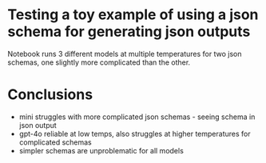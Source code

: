 # Testing a toy example of using a json schema for generating json outputs
Notebook runs 3 different models at multiple temperatures for two json schemas, one slightly more complicated than the other. 

# Conclusions

- mini struggles with more complicated json schemas - seeing schema in json output
- gpt-4o reliable at low temps, also struggles at higher temperatures for complicated schemas
- simpler schemas are unproblematic for all models